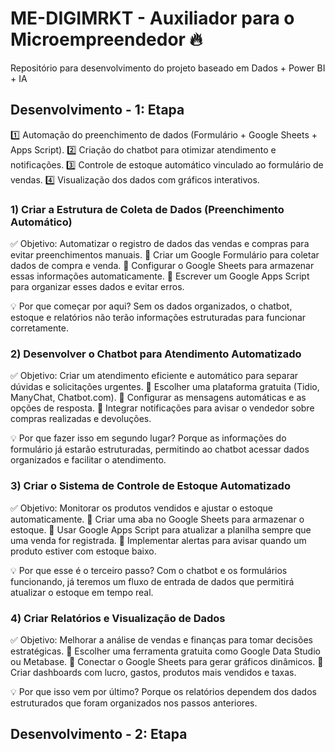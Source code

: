 # ME-DIGIMRKT - Auxiliador para o Microempreendedor 🔥
Repositório para desenvolvimento do projeto baseado em Dados + Power BI + IA

## Desenvolvimento - 1: Etapa 
1️⃣ Automação do preenchimento de dados (Formulário + Google Sheets + Apps Script).
2️⃣ Criação do chatbot para otimizar atendimento e notificações.
3️⃣ Controle de estoque automático vinculado ao formulário de vendas.
4️⃣ Visualização dos dados com gráficos interativos.

### 1) Criar a Estrutura de Coleta de Dados (Preenchimento Automático)
✅ Objetivo: Automatizar o registro de dados das vendas e compras para evitar preenchimentos manuais.
🔹 Criar um Google Formulário para coletar dados de compra e venda.
🔹 Configurar o Google Sheets para armazenar essas informações automaticamente.
🔹 Escrever um Google Apps Script para organizar esses dados e evitar erros.

💡 Por que começar por aqui? Sem os dados organizados, o chatbot, estoque e relatórios não terão informações estruturadas para funcionar corretamente.

### 2) Desenvolver o Chatbot para Atendimento Automatizado
✅ Objetivo: Criar um atendimento eficiente e automático para separar dúvidas e solicitações urgentes.
🔹 Escolher uma plataforma gratuita (Tidio, ManyChat, Chatbot.com).
🔹 Configurar as mensagens automáticas e as opções de resposta.
🔹 Integrar notificações para avisar o vendedor sobre compras realizadas e devoluções.

💡 Por que fazer isso em segundo lugar? Porque as informações do formulário já estarão estruturadas, permitindo ao chatbot acessar dados organizados e facilitar o atendimento.

### 3) Criar o Sistema de Controle de Estoque Automatizado
✅ Objetivo: Monitorar os produtos vendidos e ajustar o estoque automaticamente.
🔹 Criar uma aba no Google Sheets para armazenar o estoque.
🔹 Usar Google Apps Script para atualizar a planilha sempre que uma venda for registrada.
🔹 Implementar alertas para avisar quando um produto estiver com estoque baixo.

💡 Por que esse é o terceiro passo? Com o chatbot e os formulários funcionando, já teremos um fluxo de entrada de dados que permitirá atualizar o estoque em tempo real.

### 4) Criar Relatórios e Visualização de Dados
✅ Objetivo: Melhorar a análise de vendas e finanças para tomar decisões estratégicas.
🔹 Escolher uma ferramenta gratuita como Google Data Studio ou Metabase.
🔹 Conectar o Google Sheets para gerar gráficos dinâmicos.
🔹 Criar dashboards com lucro, gastos, produtos mais vendidos e taxas.

💡 Por que isso vem por último? Porque os relatórios dependem dos dados estruturados que foram organizados nos passos anteriores.

## Desenvolvimento - 2: Etapa

